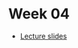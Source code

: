 # Week 04 

* [Lecture slides](https://docs.google.com/presentation/d/14mP6BZHCQsJju3R3CmOyWhfT6atTqKpwcAR4ZUx534w/edit?usp=sharing)
